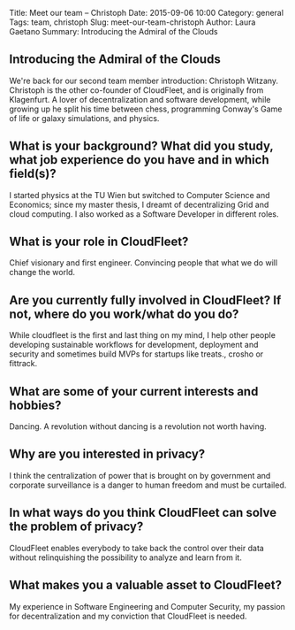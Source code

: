 Title: Meet our team – Christoph
Date: 2015-09-06 10:00
Category: general
Tags: team, christoph
Slug: meet-our-team-christoph
Author: Laura Gaetano
Summary: Introducing the Admiral of the Clouds

## Introducing the Admiral of the Clouds

We're back for our second team member introduction: Christoph Witzany. Christoph is the other co-founder of CloudFleet, and is originally from Klagenfurt. A lover of decentralization and software development, while growing up he split his time between chess, programming Conway's Game of life or galaxy simulations, and physics.

## What is your background? What did you study, what job experience do you have and in which field(s)?

I started physics at the TU Wien but switched to Computer Science and Economics; since my master thesis, I dreamt of decentralizing Grid and cloud computing. I also worked as a Software Developer in different roles.

## What is your role in CloudFleet?
Chief visionary and first engineer. Convincing people that what we do will change the world.

## Are you currently fully involved in CloudFleet? If not, where do you work/what do you do?  
While cloudfleet is the first and last thing on my mind, I help other people developing
sustainable workflows for development, deployment and security and sometimes build MVPs for startups like treats., crosho or fittrack.

## What are some of your current interests and hobbies?
Dancing. A revolution without dancing is a revolution not worth having.

## Why are you interested in privacy?
I think the centralization of power that is brought on by government and corporate surveillance is a danger to human freedom and must be curtailed.

## In what ways do you think CloudFleet can solve the problem of privacy?
CloudFleet enables everybody to take back the control over their data without relinquishing the possibility to analyze and learn from it.

## What makes you a valuable asset to CloudFleet?
My experience in Software Engineering and Computer Security, my passion for decentralization and my conviction that CloudFleet is needed.
